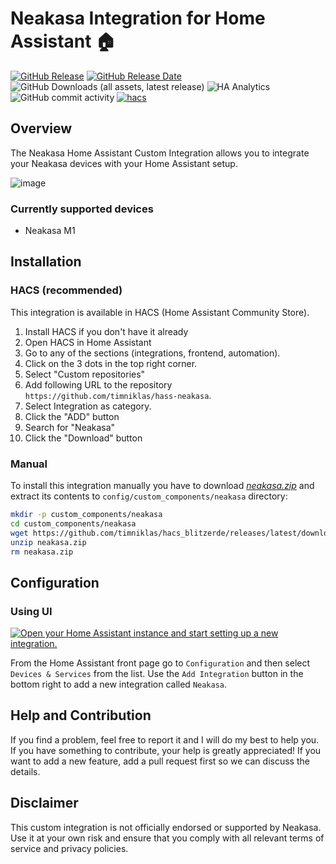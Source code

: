 # Neakasa Integration for Home Assistant 🏠

[![GitHub Release](https://img.shields.io/github/v/release/timniklas/hass-neakasa?sort=semver&style=for-the-badge&color=green)](https://github.com/timniklas/hass-neakasa/releases/)
[![GitHub Release Date](https://img.shields.io/github/release-date/timniklas/hass-neakasa?style=for-the-badge&color=green)](https://github.com/timniklas/hass-neakasa/releases/)
![GitHub Downloads (all assets, latest release)](https://img.shields.io/github/downloads/timniklas/hass-neakasa/latest/total?style=for-the-badge&label=Downloads%20latest%20Release)
![HA Analytics](https://img.shields.io/badge/dynamic/json?url=https%3A%2F%2Fanalytics.home-assistant.io%2Fcustom_integrations.json&query=%24.neakasa.total&style=for-the-badge&label=Active%20Installations&color=red)
![GitHub commit activity](https://img.shields.io/github/commit-activity/m/timniklas/hass-neakasa?style=for-the-badge)
[![hacs](https://img.shields.io/badge/HACS-Integration-blue.svg?style=for-the-badge)](https://github.com/hacs/integration)

## Overview

The Neakasa Home Assistant Custom Integration allows you to integrate your Neakasa devices with your Home Assistant setup.

![image](https://github.com/user-attachments/assets/5dcec39f-2044-4b08-b0b0-e99a7b659eb4)

### Currently supported devices
- Neakasa M1

## Installation

### HACS (recommended)

This integration is available in HACS (Home Assistant Community Store).

1. Install HACS if you don't have it already
2. Open HACS in Home Assistant
3. Go to any of the sections (integrations, frontend, automation).
4. Click on the 3 dots in the top right corner.
5. Select "Custom repositories"
6. Add following URL to the repository `https://github.com/timniklas/hass-neakasa`.
7. Select Integration as category.
8. Click the "ADD" button
9. Search for "Neakasa"
10. Click the "Download" button

### Manual

To install this integration manually you have to download [_neakasa.zip_](https://github.com/timniklas/hass-neakasa/releases/latest/) and extract its contents to `config/custom_components/neakasa` directory:

```bash
mkdir -p custom_components/neakasa
cd custom_components/neakasa
wget https://github.com/timniklas/hacs_blitzerde/releases/latest/download/neakasa.zip
unzip neakasa.zip
rm neakasa.zip
```

## Configuration

### Using UI

[![Open your Home Assistant instance and start setting up a new integration.](https://my.home-assistant.io/badges/config_flow_start.svg)](https://my.home-assistant.io/redirect/config_flow_start/?domain=neakasa)

From the Home Assistant front page go to `Configuration` and then select `Devices & Services` from the list.
Use the `Add Integration` button in the bottom right to add a new integration called `Neakasa`.

## Help and Contribution

If you find a problem, feel free to report it and I will do my best to help you.
If you have something to contribute, your help is greatly appreciated!
If you want to add a new feature, add a pull request first so we can discuss the details.

## Disclaimer

This custom integration is not officially endorsed or supported by Neakasa.
Use it at your own risk and ensure that you comply with all relevant terms of service and privacy policies.
